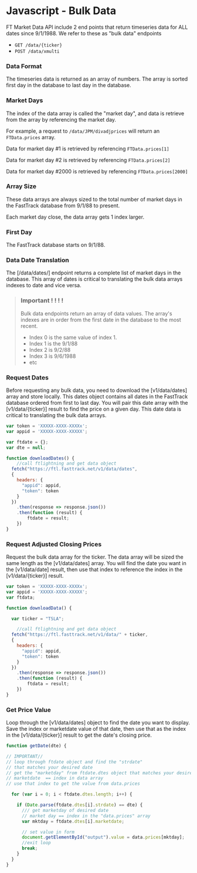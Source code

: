# Javascript - Bulk Data

<!--
title: "My code snippet"
lineNumbers: true
-->

FT Market Data API include 2 end points that return timeseries data for ALL dates since 9/1/1988. We refer to these as "bulk data" endpoints

- `GET /data/{ticker}`
- `POST /data/xmulti`


### Data Format
The timeseries data is returned as an array of numbers. The array is sorted first day in the database to last day in the database. 

### Market Days

The index of the data array is called the "market day", and data is retrieve from the array by referencing the market day.

For example, a request to `/data/JPM/divadjprices` will return an `FTData.prices` array.

Data for market day #1 is retrieved by referencing `FTData.prices[1]`

Data for market day #2 is retrieved by referencing `FTData.prices[2]`

Data for market day #2000 is retrieved by referencing `FTData.prices[2000]`



### Array Size
These data arrays are always sized to the total number of market days in the FastTrack database from 9/1/88 to present. 

Each market day close, the data array gets 1 index larger.


### First Day
The FastTrack database starts on 9/1/88. 


### Data Date Translation
The [/data/dates/] endpoint returns a complete list of market days in the database. This array of dates is critical to translating the bulk data arrays indexes to date and vice versa.


<!-- theme: warning -->
>### Important ! ! ! !
>Bulk data endpoints return an array of data values. The array's indexes are in order from the first date in the database to the most recent. 
>- Index 0 is the same value of index 1. 
>- Index 1 is the 9/1/88
>- Index 2 is 9/2/88
>- Index 3 is 9/6/1988
>- etc


### Request Dates

Before requesting any bulk data, you need to download the [v1/data/dates] array and store locally. This dates object contains all dates in the FastTrack database ordered from first to last day. You will pair this date array with the [v1/data/{ticker}] result to find the price on a given day. This date data is critical to translating the bulk data arrays.


```javascript
var token = 'XXXXX-XXXX-XXXXx';
var appid = 'XXXXX-XXXX-XXXXX';

var ftdate = {};
var dte = null;

function downloadDates() {
    //call ftlightning and get data object
  fetch("https://ftl.fasttrack.net/v1/data/dates", 
  {
    headers: {
      "appid": appid,
      "token": token
    }
  })
	.then(response => response.json())
	.then(function (result) {
	    ftdate = result;
	})
}
```


### Request Adjusted Closing Prices

Request the bulk data array for the ticker. The data array will be sized the same length as the [v1/data/dates] array. You will find the date you want in the [v1/data/date] result, then use that index to reference the index in the [v1/data/{ticker}] result.

```javascript
var token = 'XXXXX-XXXX-XXXXx';
var appid = 'XXXXX-XXXX-XXXXX';
var ftdata;

function downloadData() {

  var ticker = "TSLA";

    //call ftlightning and get data object
  fetch("https://ftl.fasttrack.net/v1/data/" + ticker, 
  {
    headers: {
      "appid": appid,
      "token": token
    }
  })
	.then(response => response.json())
	.then(function (result) {
	    ftdata = result;
	})
}
```


### Get Price Value
Loop through the [v1/data/dates] object to find the date you want to display. Save the index or marketdate value of that date, then use that as the index in the [v1/data/{ticker}] result to get the date's closing price.
```javascript
function getDate(dte) {

// IMPORTANT//
// loop through ftdate object and find the "strdate"
// that matches your desired date
// get the "marketday" from ftdate.dtes object that matches your desired date
// marketdate  == index in data array
// use that index to get the value from data.prices

  for (var i = 0; i < ftdate.dtes.length; i++) {

    if (Date.parse(ftdate.dtes[i].strdate) == dte) {
      /// get marketday of desired date
      // market day == index in the "data.prices" array
      var mktday = ftdate.dtes[i].marketdate;

      // set value in form
      document.getElementById("output").value = data.prices[mktday];
      //exit loop
      break;
    }
  }
}

```
